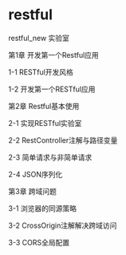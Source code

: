 # restful
restful_new 实验室

第1章 开发第一个Restful应用

1-1 RESTful开发风格

1-2 开发第一个RESTful应用

第2章 Restful基本使用

2-1 实现RESTful实验室

2-2 RestController注解与路径变量

2-3 简单请求与非简单请求

2-4 JSON序列化

第3章 跨域问题

3-1 浏览器的同源策略

3-2 CrossOrigin注解解决跨域访问

3-3 CORS全局配置
